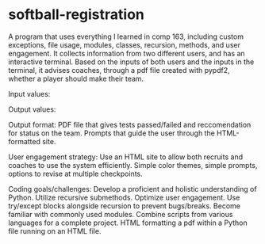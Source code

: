 # softball-registration

A program that uses everything I learned in comp 163, including custom exceptions, file usage, modules, classes, recursion, methods, and user engagement. It collects information from two different users, and has an interactive terminal. Based on the inputs of both users and the inputs in the terminal, it advises coaches, through a pdf file created with pypdf2, whether a player should make their team.

Input values: 

Output values: 

Output format: 
PDF file that gives tests passed/failed and reccomendation for status on the team. 
Prompts that guide the user through the HTML-formatted site. 

User engagement strategy: 
Use an HTML site to allow both recruits and coaches to use the system efficiently.
Simple color themes, simple prompts, options to revise at multiple checkpoints. 

Coding goals/challenges: 
Develop a proficient and holistic understanding of Python. 
Utilize recursive submethods. 
Optimize user engagement. 
Use try/except blocks alongside recursion to prevent bugs/breaks.
Become familiar with commonly used modules. 
Combine scripts from various languages for a complete project. 
HTML formatting a pdf within a Python file running on an HTML file. 
